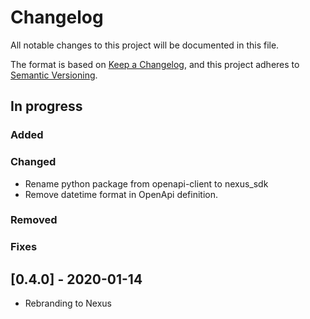 # Changelog

All notable changes to this project will be documented in this file.

The format is based on [Keep a Changelog](https://keepachangelog.com/en/1.0.0/),
and this project adheres to [Semantic Versioning](https://semver.org/spec/v2.0.0.html).


## In progress

### Added

### Changed
- Rename python package from openapi-client to nexus_sdk
- Remove datetime format in OpenApi definition.

### Removed

### Fixes

## [0.4.0] - 2020-01-14

- Rebranding to Nexus
